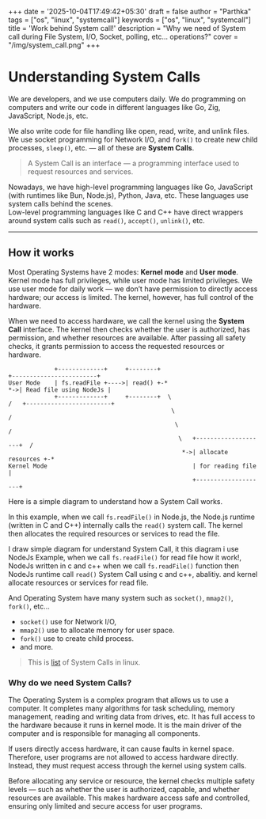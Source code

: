 +++
date = '2025-10-04T17:49:42+05:30'
draft = false
author = "Parthka"
tags = ["os", "linux", "systemcall"]
keywords = ["os", "linux", "systemcall"]
title = 'Work behind System call!'
description = "Why we need of System call during File System, I/O, Socket, polling, etc... operations?"
cover = "/img/system_call.png"
+++

# Understanding System Calls

We are developers, and we use computers daily. We do programming on computers and write our code in different languages like Go, Zig, JavaScript, Node.js, etc.

We also write code for file handling like open, read, write, and unlink files. We use socket programming for Network I/O, and `fork()` to create new child processes, `sleep()`, etc. — all of these are **System Calls**.

> A System Call is an interface — a programming interface used to request resources and services.

Nowadays, we have high-level programming languages like Go, JavaScript (with runtimes like Bun, Node.js), Python, Java, etc. These languages use system calls behind the scenes.  
Low-level programming languages like C and C++ have direct wrappers around system calls such as `read()`, `accept()`, `unlink()`, etc.

---

## How it works

Most Operating Systems have 2 modes: **Kernel mode** and **User mode**.  
Kernel mode has full privileges, while user mode has limited privileges. We use user mode for daily work — we don’t have permission to directly access hardware; our access is limited. The kernel, however, has full control of the hardware.

When we need to access hardware, we call the kernel using the **System Call** interface. The kernel then checks whether the user is authorized, has permission, and whether resources are available. After passing all safety checks, it grants permission to access the requested resources or hardware.

```goat
             +-------------+     +--------+                                        +------------------------+
User Mode    | fs.readFile +---->| read() +-*                                   *->| Read file using NodeJs |
             +-------------+     +--------+  \                                 /   +------------------------+
                                              \                               / 
                                               \                             /
                                                \   +--------------------+  /
                                                 *->| allocate resources +-*
Kernel Mode                                         | for reading file   |
                                                    +--------------------+

```

Here is a simple diagram to understand how a System Call works.

In this example, when we call `fs.readFile()` in Node.js, the Node.js runtime (written in C and C++) internally calls the `read()` system call. The kernel then allocates the required resources or services to read the file.

I draw simple diagram for understand System Call, it this diagram i use NodeJs Example, when we call `fs.readFile()` for read file how it work!, NodeJs written in c and c++ when we call `fs.readFile()` function then NodeJs runtime call `read()` System Call using c and c++, abalitiy. and kernel allocate resources or services for read file.

And Operating System have many system such as `socket()`, `mmap2()`, `fork()`, etc...

- `socket()` use for Network I/O,
- `mmap2()` use to allocate memory for user space.
- `fork()` use to create child process.
- and more.

> This is [list](https://www.chromium.org/chromium-os/developer-library/reference/linux-constants/syscalls/) of System Calls in linux.

### Why do we need System Calls?

The Operating System is a complex program that allows us to use a computer.
It completes many algorithms for task scheduling, memory management, reading and writing data from drives, etc. It has full access to the hardware because it runs in kernel mode. It is the main driver of the computer and is responsible for managing all components.

If users directly access hardware, it can cause faults in kernel space. Therefore, user programs are not allowed to access hardware directly. Instead, they must request access through the kernel using system calls.

Before allocating any service or resource, the kernel checks multiple safety levels — such as whether the user is authorized, capable, and whether resources are available.
This makes hardware access safe and controlled, ensuring only limited and secure access for user programs.
